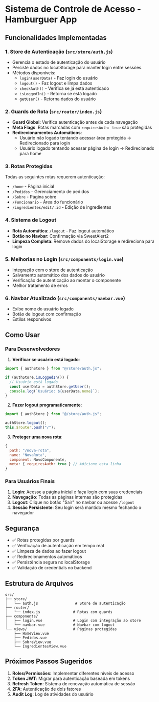 # Sistema de Controle de Acesso - Hamburguer App

## Funcionalidades Implementadas

### 1. **Store de Autenticação** (`src/store/auth.js`)

- Gerencia o estado de autenticação do usuário
- Persiste dados no localStorage para manter login entre sessões
- Métodos disponíveis:
  - `login(userData)` - Faz login do usuário
  - `logout()` - Faz logout e limpa dados
  - `checkAuth()` - Verifica se já está autenticado
  - `isLoggedIn()` - Retorna se está logado
  - `getUser()` - Retorna dados do usuário

### 2. **Guards de Rota** (`src/router/index.js`)

- **Guard Global**: Verifica autenticação antes de cada navegação
- **Meta Flags**: Rotas marcadas com `requiresAuth: true` são protegidas
- **Redirecionamentos Automáticos**:
  - Usuário não logado tentando acessar área protegida → Redirecionado para login
  - Usuário logado tentando acessar página de login → Redirecionado para home

### 3. **Rotas Protegidas**

Todas as seguintes rotas requerem autenticação:

- `/home` - Página inicial
- `/Pedidos` - Gerenciamento de pedidos
- `/Sobre` - Página sobre
- `/Funcionario` - Área do funcionário
- `/ingredientes/edit/:id` - Edição de ingredientes

### 4. **Sistema de Logout**

- **Rota Automática**: `/logout` - Faz logout automático
- **Botão no Navbar**: Confirmação via SweetAlert2
- **Limpeza Completa**: Remove dados do localStorage e redireciona para login

### 5. **Melhorias no Login** (`src/components/login.vue`)

- Integração com o store de autenticação
- Salvamento automático dos dados do usuário
- Verificação de autenticação ao montar o componente
- Melhor tratamento de erros

### 6. **Navbar Atualizado** (`src/components/navbar.vue`)

- Exibe nome do usuário logado
- Botão de logout com confirmação
- Estilos responsivos

## Como Usar

### Para Desenvolvedores

1. **Verificar se usuário está logado**:

```javascript
import { authStore } from "@/store/auth.js";

if (authStore.isLoggedIn()) {
  // Usuário está logado
  const userData = authStore.getUser();
  console.log(`Usuário: ${userData.nome}`);
}
```

2. **Fazer logout programaticamente**:

```javascript
import { authStore } from "@/store/auth.js";

authStore.logout();
this.$router.push("/");
```

3. **Proteger uma nova rota**:

```javascript
{
  path: "/nova-rota",
  name: "NovaRota",
  component: NovoComponente,
  meta: { requiresAuth: true } // Adicione esta linha
}
```

### Para Usuários Finais

1. **Login**: Acesse a página inicial e faça login com suas credenciais
2. **Navegação**: Todas as páginas internas são protegidas
3. **Logout**: Clique no botão "Sair" no navbar ou acesse `/logout`
4. **Sessão Persistente**: Seu login será mantido mesmo fechando o navegador

## Segurança

- ✅ Rotas protegidas por guards
- ✅ Verificação de autenticação em tempo real
- ✅ Limpeza de dados ao fazer logout
- ✅ Redirecionamentos automáticos
- ✅ Persistência segura no localStorage
- ✅ Validação de credentials no backend

## Estrutura de Arquivos

```
src/
├── store/
│   └── auth.js                 # Store de autenticação
├── router/
│   └── index.js               # Rotas com guards
├── components/
│   ├── login.vue              # Login com integração ao store
│   └── navbar.vue             # Navbar com logout
└── views/                     # Páginas protegidas
    ├── HomeView.vue
    ├── Pedidos.vue
    ├── SobreView.vue
    └── IngredientesView.vue
```

## Próximos Passos Sugeridos

1. **Roles/Permissões**: Implementar diferentes níveis de acesso
2. **Token JWT**: Migrar para autenticação baseada em tokens
3. **Refresh Token**: Sistema de renovação automática de sessão
4. **2FA**: Autenticação de dois fatores
5. **Audit Log**: Log de atividades do usuário
